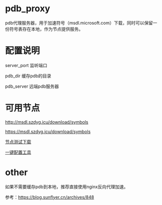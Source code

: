 # pdb_proxy

pdb代理服务器，用于加速符号（msdl.microsoft.com）下载，同时可以保留一份符号表存在本地，作为节点提供服务。

# 配置说明
server_port  监听端口

pdb_dir      缓存pdb的目录

pdb_server   远端pdb服务器

# 可用节点

http://msdl.szdyg.icu/download/symbols

https://msdl.szdyg.icu/download/symbols

[节点测试下载](http://msdl.szdyg.icu/download/symbols/wrpcrt4.pdb/0DBDD41E0805EAAB4F3FE2365B9EC7A91/wrpcrt4.pdb)

[一键配置工具](https://github.com/szdyg/pdb_config_tool)

# other

如果不需要缓存pdb到本地，推荐直接使用nginx反向代理加速。

参考：https://blog.sunflyer.cn/archives/848


